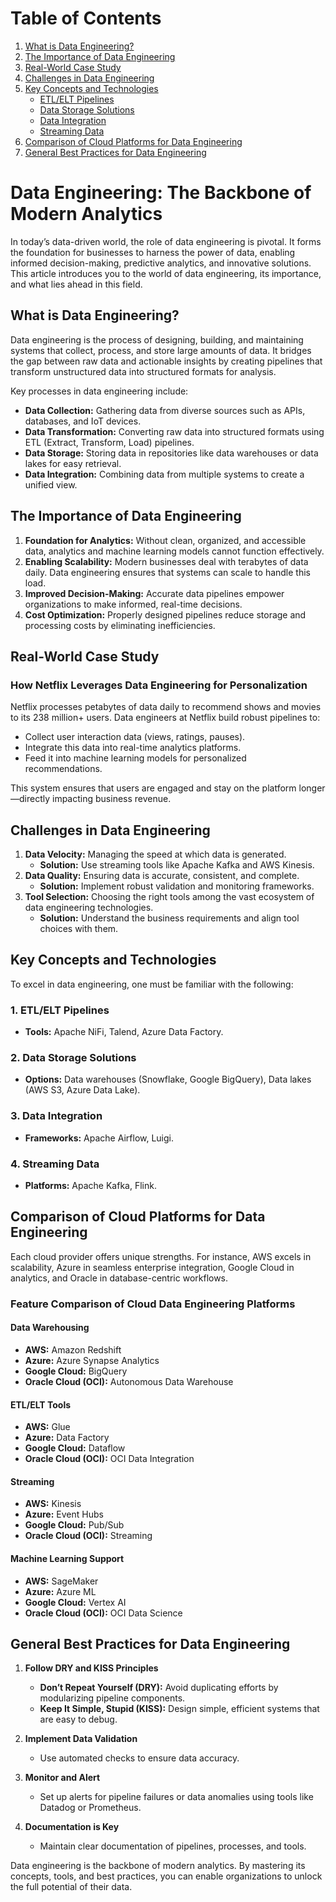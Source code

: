 # Table of Contents
1. [What is Data Engineering?](#what-is-data-engineering)
2. [The Importance of Data Engineering](#the-importance-of-data-engineering)
3. [Real-World Case Study](#real-world-case-study)
4. [Challenges in Data Engineering](#challenges-in-data-engineering)
5. [Key Concepts and Technologies](#key-concepts-and-technologies)
   - [ETL/ELT Pipelines](#etl-el-t-pipelines)
   - [Data Storage Solutions](#data-storage-solutions)
   - [Data Integration](#data-integration)
   - [Streaming Data](#streaming-data)
6. [Comparison of Cloud Platforms for Data Engineering](#comparison-of-cloud-platforms-for-data-engineering)
7. [General Best Practices for Data Engineering](#general-best-practices-for-data-engineering)

# Data Engineering: The Backbone of Modern Analytics

In today’s data-driven world, the role of data engineering is pivotal. It forms the foundation for businesses to harness the power of data, enabling informed decision-making, predictive analytics, and innovative solutions. This article introduces you to the world of data engineering, its importance, and what lies ahead in this field.

## What is Data Engineering?

Data engineering is the process of designing, building, and maintaining systems that collect, process, and store large amounts of data. It bridges the gap between raw data and actionable insights by creating pipelines that transform unstructured data into structured formats for analysis.

Key processes in data engineering include:
- **Data Collection:** Gathering data from diverse sources such as APIs, databases, and IoT devices.
- **Data Transformation:** Converting raw data into structured formats using ETL (Extract, Transform, Load) pipelines.
- **Data Storage:** Storing data in repositories like data warehouses or data lakes for easy retrieval.
- **Data Integration:** Combining data from multiple systems to create a unified view.

## The Importance of Data Engineering

1. **Foundation for Analytics:** Without clean, organized, and accessible data, analytics and machine learning models cannot function effectively.
2. **Enabling Scalability:** Modern businesses deal with terabytes of data daily. Data engineering ensures that systems can scale to handle this load.
3. **Improved Decision-Making:** Accurate data pipelines empower organizations to make informed, real-time decisions.
4. **Cost Optimization:** Properly designed pipelines reduce storage and processing costs by eliminating inefficiencies.

## Real-World Case Study
### How Netflix Leverages Data Engineering for Personalization

Netflix processes petabytes of data daily to recommend shows and movies to its 238 million+ users. Data engineers at Netflix build robust pipelines to:
- Collect user interaction data (views, ratings, pauses).
- Integrate this data into real-time analytics platforms.
- Feed it into machine learning models for personalized recommendations.

This system ensures that users are engaged and stay on the platform longer—directly impacting business revenue.

## Challenges in Data Engineering

1. **Data Velocity:** Managing the speed at which data is generated.
   - **Solution:** Use streaming tools like Apache Kafka and AWS Kinesis.
2. **Data Quality:** Ensuring data is accurate, consistent, and complete.
   - **Solution:** Implement robust validation and monitoring frameworks.
3. **Tool Selection:** Choosing the right tools among the vast ecosystem of data engineering technologies.
   - **Solution:** Understand the business requirements and align tool choices with them.

## Key Concepts and Technologies
To excel in data engineering, one must be familiar with the following:

### 1. ETL/ELT Pipelines
- **Tools:** Apache NiFi, Talend, Azure Data Factory.

### 2. Data Storage Solutions
- **Options:** Data warehouses (Snowflake, Google BigQuery), Data lakes (AWS S3, Azure Data Lake).

### 3. Data Integration
- **Frameworks:** Apache Airflow, Luigi.

### 4. Streaming Data
- **Platforms:** Apache Kafka, Flink.

## Comparison of Cloud Platforms for Data Engineering

Each cloud provider offers unique strengths. For instance, AWS excels in scalability, Azure in seamless enterprise integration, Google Cloud in analytics, and Oracle in database-centric workflows.

### Feature Comparison of Cloud Data Engineering Platforms

#### Data Warehousing
- **AWS:** Amazon Redshift
- **Azure:** Azure Synapse Analytics
- **Google Cloud:** BigQuery
- **Oracle Cloud (OCI):** Autonomous Data Warehouse

#### ETL/ELT Tools
- **AWS:** Glue
- **Azure:** Data Factory
- **Google Cloud:** Dataflow
- **Oracle Cloud (OCI):** OCI Data Integration

#### Streaming
- **AWS:** Kinesis
- **Azure:** Event Hubs
- **Google Cloud:** Pub/Sub
- **Oracle Cloud (OCI):** Streaming

#### Machine Learning Support
- **AWS:** SageMaker
- **Azure:** Azure ML
- **Google Cloud:** Vertex AI
- **Oracle Cloud (OCI):** OCI Data Science

## General Best Practices for Data Engineering

1. **Follow DRY and KISS Principles**
   - **Don’t Repeat Yourself (DRY):** Avoid duplicating efforts by modularizing pipeline components.
   - **Keep It Simple, Stupid (KISS):** Design simple, efficient systems that are easy to debug.

2. **Implement Data Validation**
   - Use automated checks to ensure data accuracy.

3. **Monitor and Alert**
   - Set up alerts for pipeline failures or data anomalies using tools like Datadog or Prometheus.

4. **Documentation is Key**
   - Maintain clear documentation of pipelines, processes, and tools.

Data engineering is the backbone of modern analytics. By mastering its concepts, tools, and best practices, you can enable organizations to unlock the full potential of their data.
